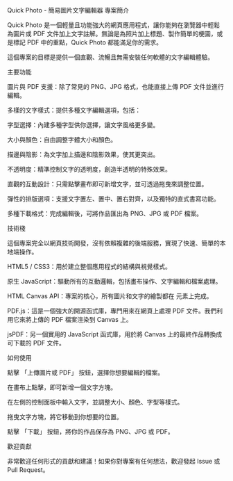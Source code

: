 Quick Photo - 簡易圖片文字編輯器
專案簡介

Quick Photo 是一個輕量且功能強大的網頁應用程式，讓你能夠在瀏覽器中輕鬆為圖片或 PDF 文件加上文字註解。無論是為照片加上標題、製作簡單的梗圖，或是標記 PDF 中的重點，Quick Photo 都能滿足你的需求。

這個專案的目標是提供一個直觀、流暢且無需安裝任何軟體的文字編輯體驗。

主要功能

圖片與 PDF 支援：除了常見的 PNG、JPG 格式，也能直接上傳 PDF 文件並進行編輯。

多樣的文字樣式：提供多種文字編輯選項，包括：

字型選擇：內建多種字型供你選擇，讓文字風格更多變。

大小與顏色：自由調整字體大小和顏色。

描邊與陰影：為文字加上描邊和陰影效果，使其更突出。

不透明度：精準控制文字的透明度，創造半透明的特殊效果。

直觀的互動設計：只需點擊畫布即可新增文字，並可透過拖曳來調整位置。

彈性的排版選項：支援文字置左、置中、置右對齊，以及獨特的直式書寫功能。

多種下載格式：完成編輯後，可將作品匯出為 PNG、JPG 或 PDF 檔案。

技術棧

這個專案完全以網頁技術開發，沒有依賴複雜的後端服務，實現了快速、簡單的本地端操作。

HTML5 / CSS3：用於建立整個應用程式的結構與視覺樣式。

原生 JavaScript：驅動所有的互動邏輯，包括畫布操作、文字編輯和檔案處理。

HTML Canvas API：專案的核心，所有圖片和文字的繪製都在 <canvas> 元素上完成。

PDF.js：這是一個強大的開源函式庫，專門用來在網頁上處理 PDF 文件。我們利用它來將上傳的 PDF 檔案渲染到 Canvas 上。

jsPDF：另一個實用的 JavaScript 函式庫，用於將 Canvas 上的最終作品轉換成可下載的 PDF 文件。

如何使用

點擊 「上傳圖片或 PDF」 按鈕，選擇你想要編輯的檔案。

在畫布上點擊，即可新增一個文字方塊。

在左側的控制面板中輸入文字，並調整大小、顏色、字型等樣式。

拖曳文字方塊，將它移動到你想要的位置。

點擊 「下載」 按鈕，將你的作品保存為 PNG、JPG 或 PDF。

歡迎貢獻

非常歡迎任何形式的貢獻和建議！如果你對專案有任何想法，歡迎發起 Issue 或 Pull Request。
